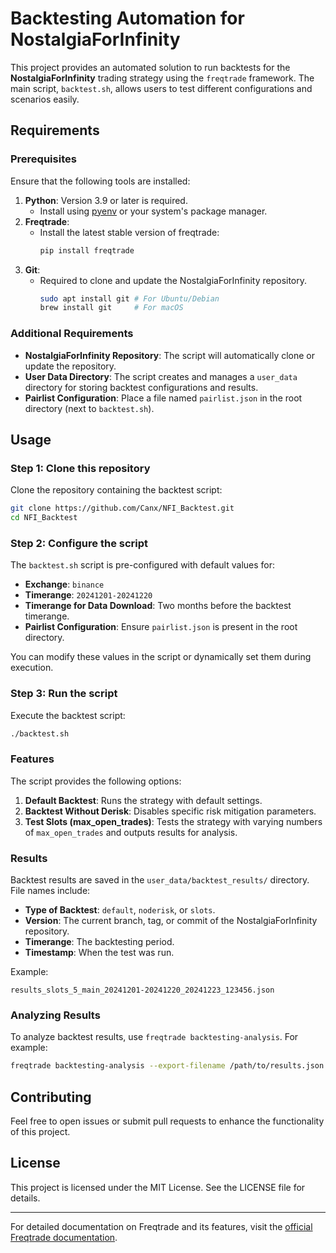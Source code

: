 # Backtesting Automation for NostalgiaForInfinity

This project provides an automated solution to run backtests for the **NostalgiaForInfinity** trading strategy using the `freqtrade` framework. The main script, `backtest.sh`, allows users to test different configurations and scenarios easily.

## Requirements

### Prerequisites

Ensure that the following tools are installed:

1. **Python**: Version 3.9 or later is required.
   - Install using [pyenv](https://github.com/pyenv/pyenv) or your system's package manager.
2. **Freqtrade**:
   - Install the latest stable version of freqtrade:
     ```bash
     pip install freqtrade
     ```
3. **Git**:
   - Required to clone and update the NostalgiaForInfinity repository.
     ```bash
     sudo apt install git # For Ubuntu/Debian
     brew install git     # For macOS
     ```

### Additional Requirements

- **NostalgiaForInfinity Repository**:
  The script will automatically clone or update the repository.
- **User Data Directory**:
  The script creates and manages a `user_data` directory for storing backtest configurations and results.
- **Pairlist Configuration**:
  Place a file named `pairlist.json` in the root directory (next to `backtest.sh`).

## Usage

### Step 1: Clone this repository
Clone the repository containing the backtest script:

```bash
git clone https://github.com/Canx/NFI_Backtest.git
cd NFI_Backtest
```

### Step 2: Configure the script
The `backtest.sh` script is pre-configured with default values for:

- **Exchange**: `binance`
- **Timerange**: `20241201-20241220`
- **Timerange for Data Download**: Two months before the backtest timerange.
- **Pairlist Configuration**: Ensure `pairlist.json` is present in the root directory.

You can modify these values in the script or dynamically set them during execution.

### Step 3: Run the script
Execute the backtest script:

```bash
./backtest.sh
```

### Features

The script provides the following options:

1. **Default Backtest**:
   Runs the strategy with default settings.
2. **Backtest Without Derisk**:
   Disables specific risk mitigation parameters.
3. **Test Slots (max_open_trades)**:
   Tests the strategy with varying numbers of `max_open_trades` and outputs results for analysis.

### Results

Backtest results are saved in the `user_data/backtest_results/` directory. File names include:

- **Type of Backtest**: `default`, `noderisk`, or `slots`.
- **Version**: The current branch, tag, or commit of the NostalgiaForInfinity repository.
- **Timerange**: The backtesting period.
- **Timestamp**: When the test was run.

Example:

```plaintext
results_slots_5_main_20241201-20241220_20241223_123456.json
```

### Analyzing Results

To analyze backtest results, use `freqtrade backtesting-analysis`. For example:

```bash
freqtrade backtesting-analysis --export-filename /path/to/results.json
```

## Contributing

Feel free to open issues or submit pull requests to enhance the functionality of this project.

## License

This project is licensed under the MIT License. See the LICENSE file for details.

---

For detailed documentation on Freqtrade and its features, visit the [official Freqtrade documentation](https://www.freqtrade.io/).